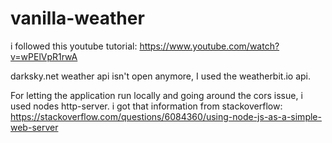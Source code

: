 # vanilla-weather

i followed this youtube tutorial: https://www.youtube.com/watch?v=wPElVpR1rwA

darksky.net weather api isn't open anymore, I used the weatherbit.io api. 

For letting the application run locally and going around the cors issue, i used nodes http-server.
i got that information from stackoverflow:
https://stackoverflow.com/questions/6084360/using-node-js-as-a-simple-web-server

